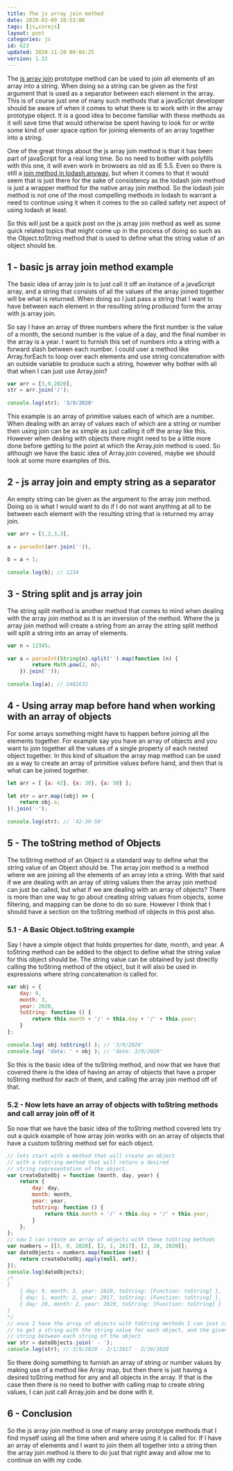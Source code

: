 ```yaml
---
title: The js array join method
date: 2020-03-09 20:53:00
tags: [js,corejs]
layout: post
categories: js
id: 623
updated: 2020-11-20 09:04:25
version: 1.22
---
```


The [js array join](https://developer.mozilla.org/en-US/docs/Web/JavaScript/Reference/Global_Objects/Array/join) prototype method can be used to join all elements of an array into a string. When doing so a string can be given as the first argument that is used as a separator between each element in the array. This is of course just one of many such methods that a javaScript developer should be aware of when it comes to what there is to work with in the array prototype object. It is a good idea to become familiar with these methods as it will save time that would otherwise be spent having to look for or write some kind of user space option for joining elements of an array together into a string.

One of the great things about the js array join method is that it has been part of javaScript for a real long time. So no need to bother with polyfills with this one, it will even work in browsers as old as IE 5.5. Even so there is still a [join method in lodash anyway](/2018/08/11/lodash_join/), but when it comes to that it would seem that is just there for the sake of consistency as the lodash join method is just a wrapper method for the native array join method. So the lodash join method is not one of the most compelling methods in lodash to warrant a need to continue using it when it comes to the so called safety net aspect of using lodash at least.

So this will just be a quick post on the js array join method as well as some quick related topics that might come up in the process of doing so such as the Object.toString method that is used to define what the string value of an object should be.

<!-- more -->

## 1 - basic js array join method example

The basic idea of array join is to just call it off an instance of a javaScript array, and a string that consists of all the values of the array joined together will be what is returned. When doing so I just pass a string that I want to have between each element in the resulting string produced form the array with js array join.

So say I have an array of three numbers where the first number is the value of a month, the second number is the value of a day, and the final number in the array is a year. I want to furnish this set of numbers into a string with a forward slash between each number. I could user a method like Array.forEach to loop over each elements and use string concatenation with an outside variable to produce such a string, however why bother with all that when I can just use Array.join?

```js
var arr = [3,9,2020],
str = arr.join('/');
 
console.log(str); '3/9/2020'
```

This example is an array of primitive values each of which are a number. When dealing with an array of values each of which are a string or number then using join can be as simple as just calling it off the array like this. However when dealing with objects there might need to be a little more done before getting to the point at which the Array.join method is used. So although we have the basic idea of Array.join covered, maybe we should look at some more examples of this.

## 2 - js array join and empty string as a separator

An empty string can be given as the argument to the array join method. Doing so is what I would want to do if I do not want anything at all to be between each element with the resulting string that is returned my array join.

```js
var arr = [1,2,3,3],
 
a = parseInt(arr.join('')),
 
b = a + 1;
 
console.log(b); // 1234
```

## 3 - String split and js array join

The string split method is another method that comes to mind when dealing with the array join method as it is an inversion of the method. Where the js array join method will create a string from an array the string split method will split a string into an array of elements.

```js
var n = 12345;
 
var a = parseInt(String(n).split('').map(function (n) {
        return Math.pow(2, n);
    }).join(''));
 
console.log(a); // 2481632
```

## 4 - Using array map before hand when working with an array of objects

For some arrays something might have to happen before joining all the elements together. For example say you have an array of objects and you want to join together all the values of a single property of each nested object together. In this kind of situation the array map method can be used as a way to create an array of primitive values before hand, and then that is what can be joined together.

```js
let arr = [ {a: 42}, {a: 30}, {a: 50} ];
 
let str = arr.map((obj) => {
    return obj.a;
}).join('-');
 
console.log(str); // '42-30-50'
```

## 5 - The toString method of Objects

The toString method of an Object is a standard way to define what the string value of an Object should be. The array join method is a method where we are joining all the elements of an array into a string. With that said if we are dealing with an array of string values then the array join method can just be called, but what if we are dealing with an array of objects? There is more than one way to go about creating string values from objects, some filtering, and mapping can be done to do so sure. However I think that I should have a section on the toString method of objects in this post also.

### 5.1 - A Basic Object.toString example

Say I have a simple object that holds properties for date, month, and year. A toString method can be added to the object to define what the string value for this object should be. The string value can be obtained by just directly calling the toString method of the object, but it will also be used in expressions where string concatenation is called for.

```js
var obj = {
    day: 9,
    month: 3,
    year: 2020,
    toString: function () {
        return this.month + '/' + this.day + '/' + this.year;
    }
};
 
console.log( obj.toString() ); // '3/9/2020'
console.log( 'date: ' + obj ); // 'date: 3/9/2020'
```

So this is the basic idea of the toString method, and now that we have that covered there is the idea of having an array of objects that have a proper toString method for each of them, and calling the array join method off of that.

### 5.2 - Now lets have an array of objects with toString methods and call array join off of it

So now that we have the basic idea of the toString method covered lets try out a quick example of how array join works with on an array of objects that have a custom toString method set for each object.

```js
// lets start with a method that will create an object
// with a toString method that will return a desired
// string representation of the object.
var createDateObj = function (month, day, year) {
    return {
        day: day,
        month: month,
        year: year,
        toString: function () {
            return this.month + '/' + this.day + '/' + this.year;
        }
    };
};
// now I can create an array of objects with these toString methods
var numbers = [[3, 9, 2020], [2, 1, 2017], [2, 20, 2020]];
var dateObjects = numbers.map(function (set) {
    return createDateObj.apply(null, set);
});
console.log(dateObjects);
/*
[
    { day: 9, month: 3, year: 2020, toString: [Function: toString] },
    { day: 1, month: 2, year: 2017, toString: [Function: toString] },
    { day: 20, month: 2, year: 2020, toString: [Function: toString] }
]
*/
// once I have the array of objects with toString methods I can just call Array.join
// to get a string with the string value for each object, and the given separator
// string between each string of the object
var str = dateObjects.join(' - ');
console.log(str); // 3/9/2020 - 2/1/2017 - 2/20/2020
```

So there doing something to furnish an array of string or number values by making use of a method like Array map, but then there is just having a desired toString method for any and all objects in the array. If that is the case then there is no need to bother with calling map to create string values, I can just call Array.join and be done with it.

## 6 - Conclusion

So the js array join method is one of many array prototype methods that I find myself using all the time when and where using it is called for. If I have an array of elements and I want to join them all together into a string then the array join method is there to do just that right away and allow me to continue on with my code.
